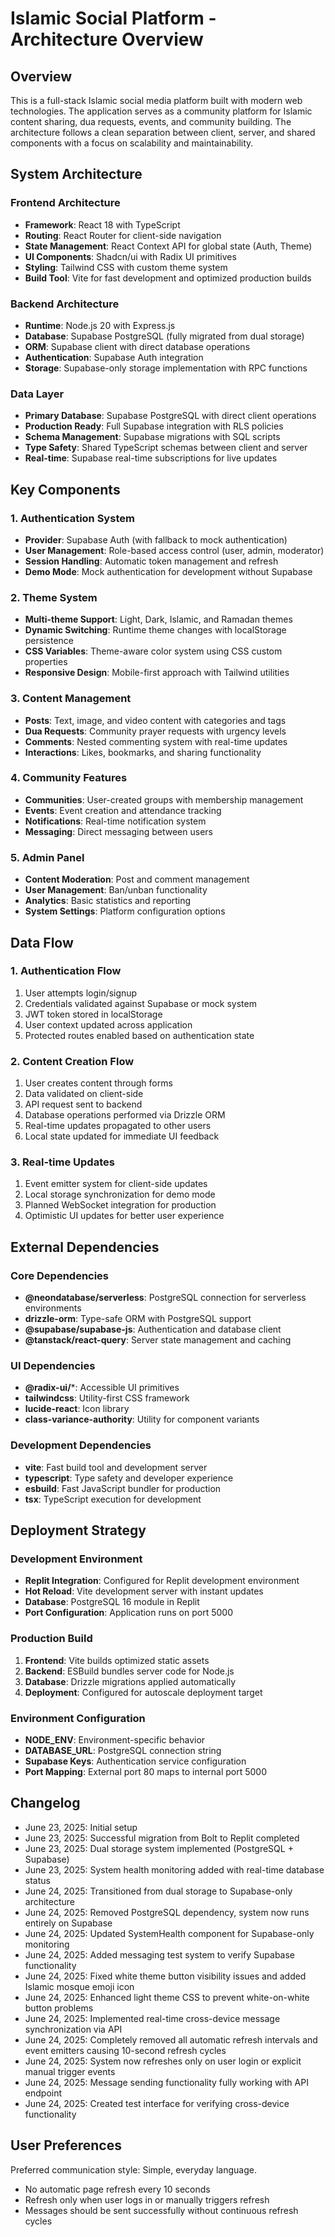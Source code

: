 # Islamic Social Platform - Architecture Overview

## Overview

This is a full-stack Islamic social media platform built with modern web technologies. The application serves as a community platform for Islamic content sharing, dua requests, events, and community building. The architecture follows a clean separation between client, server, and shared components with a focus on scalability and maintainability.

## System Architecture

### Frontend Architecture
- **Framework**: React 18 with TypeScript
- **Routing**: React Router for client-side navigation
- **State Management**: React Context API for global state (Auth, Theme)
- **UI Components**: Shadcn/ui with Radix UI primitives
- **Styling**: Tailwind CSS with custom theme system
- **Build Tool**: Vite for fast development and optimized production builds

### Backend Architecture
- **Runtime**: Node.js 20 with Express.js
- **Database**: Supabase PostgreSQL (fully migrated from dual storage)
- **ORM**: Supabase client with direct database operations
- **Authentication**: Supabase Auth integration
- **Storage**: Supabase-only storage implementation with RPC functions

### Data Layer
- **Primary Database**: Supabase PostgreSQL with direct client operations
- **Production Ready**: Full Supabase integration with RLS policies
- **Schema Management**: Supabase migrations with SQL scripts
- **Type Safety**: Shared TypeScript schemas between client and server
- **Real-time**: Supabase real-time subscriptions for live updates

## Key Components

### 1. Authentication System
- **Provider**: Supabase Auth (with fallback to mock authentication)
- **User Management**: Role-based access control (user, admin, moderator)
- **Session Handling**: Automatic token management and refresh
- **Demo Mode**: Mock authentication for development without Supabase

### 2. Theme System
- **Multi-theme Support**: Light, Dark, Islamic, and Ramadan themes
- **Dynamic Switching**: Runtime theme changes with localStorage persistence
- **CSS Variables**: Theme-aware color system using CSS custom properties
- **Responsive Design**: Mobile-first approach with Tailwind utilities

### 3. Content Management
- **Posts**: Text, image, and video content with categories and tags
- **Dua Requests**: Community prayer requests with urgency levels
- **Comments**: Nested commenting system with real-time updates
- **Interactions**: Likes, bookmarks, and sharing functionality

### 4. Community Features
- **Communities**: User-created groups with membership management
- **Events**: Event creation and attendance tracking
- **Notifications**: Real-time notification system
- **Messaging**: Direct messaging between users

### 5. Admin Panel
- **Content Moderation**: Post and comment management
- **User Management**: Ban/unban functionality
- **Analytics**: Basic statistics and reporting
- **System Settings**: Platform configuration options

## Data Flow

### 1. Authentication Flow
1. User attempts login/signup
2. Credentials validated against Supabase or mock system
3. JWT token stored in localStorage
4. User context updated across application
5. Protected routes enabled based on authentication state

### 2. Content Creation Flow
1. User creates content through forms
2. Data validated on client-side
3. API request sent to backend
4. Database operations performed via Drizzle ORM
5. Real-time updates propagated to other users
6. Local state updated for immediate UI feedback

### 3. Real-time Updates
1. Event emitter system for client-side updates
2. Local storage synchronization for demo mode
3. Planned WebSocket integration for production
4. Optimistic UI updates for better user experience

## External Dependencies

### Core Dependencies
- **@neondatabase/serverless**: PostgreSQL connection for serverless environments
- **drizzle-orm**: Type-safe ORM with PostgreSQL support
- **@supabase/supabase-js**: Authentication and database client
- **@tanstack/react-query**: Server state management and caching

### UI Dependencies
- **@radix-ui/***: Accessible UI primitives
- **tailwindcss**: Utility-first CSS framework
- **lucide-react**: Icon library
- **class-variance-authority**: Utility for component variants

### Development Dependencies
- **vite**: Fast build tool and development server
- **typescript**: Type safety and developer experience
- **esbuild**: Fast JavaScript bundler for production
- **tsx**: TypeScript execution for development

## Deployment Strategy

### Development Environment
- **Replit Integration**: Configured for Replit development environment
- **Hot Reload**: Vite development server with instant updates
- **Database**: PostgreSQL 16 module in Replit
- **Port Configuration**: Application runs on port 5000

### Production Build
1. **Frontend**: Vite builds optimized static assets
2. **Backend**: ESBuild bundles server code for Node.js
3. **Database**: Drizzle migrations applied automatically
4. **Deployment**: Configured for autoscale deployment target

### Environment Configuration
- **NODE_ENV**: Environment-specific behavior
- **DATABASE_URL**: PostgreSQL connection string
- **Supabase Keys**: Authentication service configuration
- **Port Mapping**: External port 80 maps to internal port 5000

## Changelog
- June 23, 2025: Initial setup
- June 23, 2025: Successful migration from Bolt to Replit completed
- June 23, 2025: Dual storage system implemented (PostgreSQL + Supabase)
- June 23, 2025: System health monitoring added with real-time database status
- June 24, 2025: Transitioned from dual storage to Supabase-only architecture
- June 24, 2025: Removed PostgreSQL dependency, system now runs entirely on Supabase
- June 24, 2025: Updated SystemHealth component for Supabase-only monitoring
- June 24, 2025: Added messaging test system to verify Supabase functionality
- June 24, 2025: Fixed white theme button visibility issues and added Islamic mosque emoji icon
- June 24, 2025: Enhanced light theme CSS to prevent white-on-white button problems
- June 24, 2025: Implemented real-time cross-device message synchronization via API
- June 24, 2025: Completely removed all automatic refresh intervals and event emitters causing 10-second refresh cycles
- June 24, 2025: System now refreshes only on user login or explicit manual trigger events
- June 24, 2025: Message sending functionality fully working with API endpoint
- June 24, 2025: Created test interface for verifying cross-device functionality

## User Preferences

Preferred communication style: Simple, everyday language.
- No automatic page refresh every 10 seconds
- Refresh only when user logs in or manually triggers refresh
- Messages should be sent successfully without continuous refresh cycles